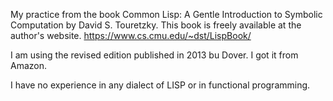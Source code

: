 My practice from the book Common Lisp: A Gentle Introduction to Symbolic Computation by David S. Touretzky. 
This book is freely available at the author's website.
https://www.cs.cmu.edu/~dst/LispBook/

I am using the revised edition published in 2013 bu Dover. I got it from Amazon.

I have no experience in any dialect of LISP or in functional programming.
